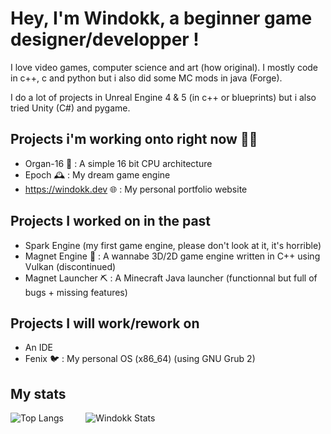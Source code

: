 
# Hey, I'm Windokk, a beginner game designer/developper !

I love video games, computer science and art (how original). I mostly code in c++, c and python but i also did some MC mods in java (Forge).

I do a lot of projects in Unreal Engine 4 & 5 (in c++ or blueprints) but i also tried Unity (C#) and pygame.

## Projects i'm working onto right now 👨‍💻

- Organ-16 💾 : A simple 16 bit CPU architecture
- Epoch 🕰️ : My dream game engine
- https://windokk.dev 🌐 : My personal portfolio website

## Projects I worked on in the past

- Spark Engine (my first game engine, please don't look at it, it's horrible)
- Magnet Engine 🧲 : A wannabe 3D/2D game engine written in C++ using Vulkan (discontinued)
- Magnet Launcher ⛏️ : A Minecraft Java launcher (functionnal but full of bugs + missing features)

## Projects I will work/rework on

- An IDE
- Fenix 🐦 : My personal OS (x86_64) (using GNU Grub 2)

## My stats

![Top Langs](https://github-readme-stats.vercel.app/api/top-langs/?username=windokk&layout=donut&theme=algolia)&nbsp;&nbsp;&nbsp;&nbsp;&nbsp;&nbsp;&nbsp;&nbsp;&nbsp;![Windokk Stats](https://github-readme-stats.vercel.app/api?username=windokk&theme=algolia)
